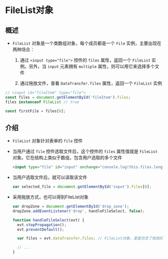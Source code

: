 # FileList对象

## 概述

+ `FileList` 对象是一个类数组对象，每个成员都是一个 `File` 实例，主要出现在两种场合：

    1. 通过 `<input type="file">` 控件的 `files` 属性，返回一个 `FileList` 实例。另外，当 `input` 元素拥有 `multiple` 属性，则可以用它来选择多个文件

    2. 通过拖放文件，查看 `DataTransfer.files` 属性，返回一个 `FileList` 实例

```js
// <input id="fileItem" type="file">
const files = document.getElementById('fileItem').files;
files instanceof FileList // true

const firstFile = files[0];

```

## 介绍

+ `FileList` 对象针对表单的 `file` 控件

+ 当用户通过 `file` 控件选取文件后，这个控件的 `files` 属性值就是 `FileList` 对象。它在结构上类似于数组，包含用户选取的多个文件

    ```html
    <input type="file" id="input" onchange="console.log(this.files.length)" multiple />
    ```

+ 当用户选取文件后，就可以读取该文件

    ```js
    var selected_file = document.getElementById('input').files[0];
    ```

+ 采用拖放方式，也可以得到FileList对象

    ```js
    var dropZone = document.getElementById('drop_zone');
    dropZone.addEventListener('drop', handleFileSelect, false);

    function handleFileSelect(evt) {
      evt.stopPropagation();
      evt.preventDefault();

      var files = evt.dataTransfer.files; // FileList对象，里面包含了拖放的文件

      // ...
    }
    ```
